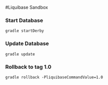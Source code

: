 #Liquibase Sandbox
### Start Database
`gradle startDerby`

### Update Database
`gradle update`

### Rollback to tag 1.0
`gradle rollback -PliquibaseCommandValue=1.0`